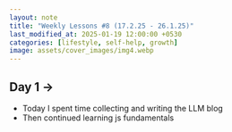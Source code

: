 ```yaml
---
layout: note
title: "Weekly Lessons #8 (17.2.25 - 26.1.25)"
last_modified_at: 2025-01-19 12:00:00 +0530
categories: [lifestyle, self-help, growth]
image: assets/cover_images/img4.webp
---
```



## Day 1 ->

- Today I spent time collecting and writing the LLM blog
- Then continued learning js fundamentals